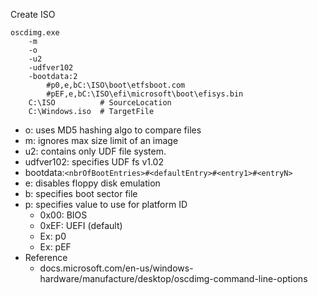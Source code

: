 Create ISO
```
oscdimg.exe 
	-m 
	-o 
	-u2 
	-udfver102
	-bootdata:2
		#p0,e,bC:\ISO\boot\etfsboot.com
		#pEF,e,bC:\ISO\efi\microsoft\boot\efisys.bin 
	C:\ISO          # SourceLocation
	C:\Windows.iso  # TargetFile
```
- o: uses MD5 hashing algo to compare files
- m: ignores max size limit of an image
- u2: contains only UDF file system.
- udfver102: specifies UDF fs v1.02
- bootdata:`<nbrOfBootEntries>#<defaultEntry>#<entry1>#<entryN>`
- e: disables floppy disk emulation
- b: specifies boot sector file
- p: specifies value to use for platform ID
	+ 0x00: BIOS
	+ 0xEF: UEFI (default)
	+ Ex: p0
	+ Ex: pEF
- Reference
	+ docs.microsoft.com/en-us/windows-hardware/manufacture/desktop/oscdimg-command-line-options